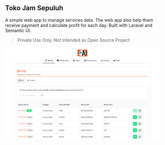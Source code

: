 ## Toko Jam Sepuluh
A simple web app to manage services data. The web app also help them receive payment and calculate profit for each day.
Built with Laravel and Semantic UI.

> Private Use Only. Not Intended as Open Source Project

![screenshot](screenshot.png)
